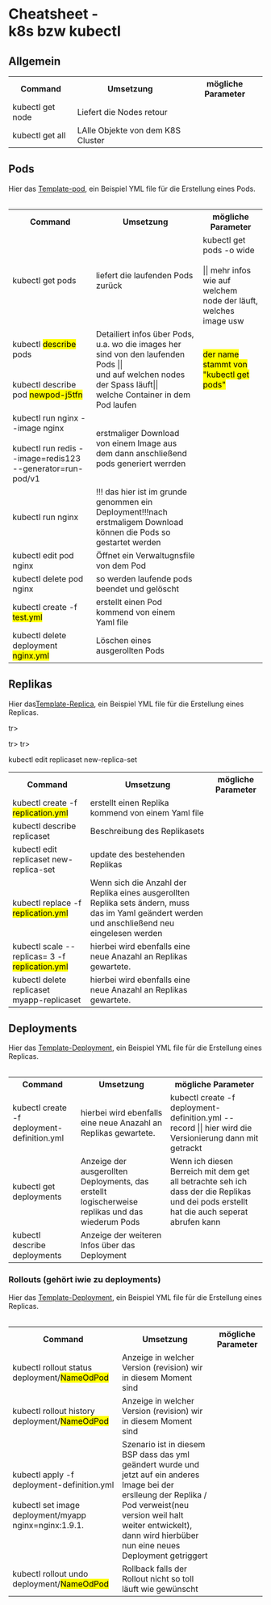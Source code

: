 # Cheatsheet - <br>k8s bzw kubectl

## Allgemein
<table style="width:100%">
  <tr>
    <th>Command</th>
    <th>Umsetzung</th>
    <th> mögliche Parameter</th>
  </tr>
  <tr>
    <td>kubectl get node</td>
    <td>Liefert die Nodes retour</td>
    <td></td>
  </tr>
  <tr>
    <td>kubectl get all</td>
    <td>LAlle Objekte von dem K8S Cluster</td>
    <td></td>
  </tr>
<table>

## Pods
Hier das <a href="./TemplatePod.yml">Template-pod</a>, ein Beispiel YML file für die Erstellung eines Pods.
 <table style="width:100%">
  <tr>
    <th>Command</th>
    <th>Umsetzung</th>
    <th> mögliche Parameter</th>
  </tr>
  <tr>
    <td>kubectl get pods</td>
    <td>liefert die laufenden Pods zurück</td>
    <td>kubectl get pods -o wide <br><br>|| mehr infos wie auf welchem node der läuft, welches image usw</td>
  </tr>
   <tr>
    <td>kubectl <mark>describe</mark> pods<br><br><br>
    kubectl describe pod <mark>newpod-j5tfn</mark>
    </td>
    <td>Detailiert infos über Pods, u.a. wo die images her sind von den laufenden Pods || <br>
    und auf welchen nodes der Spass läuft|| <br>
    welche Container in dem Pod laufen</td>
    <td><mark>der name stammt von "kubectl get pods"</mark></td>
  </tr>

  <tr>
    <td>kubectl run nginx --image nginx<br><br>
   kubectl run redis --image=redis123 --generator=run-pod/v1</td>
    <td>
    erstmaliger Download von einem Image aus dem dann anschließend pods generiert werrden</td>
    <td></td>
  </tr>
  <tr>
    <td>kubectl run nginx</td>
    <td>!!! das hier ist im grunde genommen ein Deployment!!!nach erstmaligem Download können die Pods so gestartet werden</td>
    <td></td>
  </tr>
  <tr>
    <td>kubectl edit pod nginx</td>
    <td>Öffnet ein Verwaltugnsfile von dem Pod</td>
    <td></td>
  </tr>

  <tr>
    <td>kubectl delete pod nginx</td>
    <td>so werden laufende pods beendet und gelöscht</td>
    <td></td>
  </tr>
  <tr>
    <td> kubectl create -f <mark>test.yml <mark></td>
    <td>erstellt einen Pod kommend von einem Yaml file</td>
    <td></td>
  </tr>
  <tr>
    <td> kubectl delete deployment <mark>nginx.yml <mark></td>
    <td>Löschen eines ausgerollten Pods</td>
    <td></td>
  </tr>
</table> 


## Replikas

Hier das<a href="./TemplateReplica.yml">Template-Replica</a>, ein Beispiel YML file für die Erstellung eines Replicas.

<table style="width:100%">
  <tr>
    <th>Command</th>
    <th>Umsetzung</th>
    <th> mögliche Parameter</th>
  </tr>
  <tr>
    <td> kubectl create -f <mark>replication.yml <mark></td>
    <td>erstellt einen Replika kommend von einem Yaml file</td>
    <td></td>
  </tr>
   <tr>
    <td> kubectl describe replicaset <mark></td>
    <td>Beschreibung des Replikasets</td>
    <td></td>
  </tr>

  tr>
    <td> kubectl edit replicaset new-replica-set <mark></td>
    <td>update des bestehenden Replikas </td>
    <td></td>
  </tr>
  <tr>
    <td> kubectl replace -f <mark>replication.yml <mark></td>
    <td>Wenn sich die Anzahl der Replika eines ausgerollten Replika sets ändern, muss das im Yaml geändert werden und anschließend neu eingelesen werden</td>
    <td></td>
  </tr>
  tr>
    <td> kubectl scale --replicas= 3 -f <mark>replication.yml <mark></td>
    <td>hierbei wird ebenfalls eine neue Anazahl an Replikas gewartete. </td>
    <td></td>
  </tr>
  tr>
    <td> kubectl delete replicaset myapp-replicaset <mark></td>
    <td>hierbei wird ebenfalls eine neue Anazahl an Replikas gewartete. </td>
    <td></td>
  </tr>

  kubectl edit replicaset new-replica-set
  
<table>


## Deployments

Hier das <a href="./TemplateDeployment.yml">Template-Deployment</a>, ein Beispiel YML file für die Erstellung eines Replicas.

<table style="width:100%">
  <tr>
    <th>Command</th>
    <th>Umsetzung</th>
    <th>mögliche Parameter</th>
  </tr> 
  <tr>
    <td> kubectl create -f deployment-definition.yml <mark></td>
    <td>hierbei wird ebenfalls eine neue Anazahl an Replikas gewartete. </td>
    <td>kubectl create -f deployment-definition.yml --record || hier wird die Versionierung dann mit getrackt </td>
  </tr>
  <tr>
    <td> kubectl get deployments <mark></td>
    <td>Anzeige der ausgerollten Deployments, das erstellt logischerweise replikas und das wiederum Pods </td>
    <td>Wenn ich diesen Berreich mit dem get all betrachte seh ich dass der die Replikas und dei pods erstellt hat die auch seperat abrufen kann</td>
  </tr>
  <tr>
    <td> kubectl describe deployments <mark></td>
    <td>Anzeige der weiteren Infos über das Deployment </td>
    <td></td>
  </tr>
<table>

### Rollouts (gehört iwie zu deployments)

Hier das <a href="./TemplateDeployment.yml">Template-Deployment</a>, ein Beispiel YML file für die Erstellung eines Replicas.

<table style="width:100%">
  <tr>
    <th>Command</th>
    <th>Umsetzung</th>
    <th>mögliche Parameter</th>
  </tr> 
  <tr>
    <td> kubectl rollout status deployment/<mark>NameOdPod</mark></td>
    <td>Anzeige in welcher Version (revision) wir in diesem Moment sind </td>
    <td></td>
  </tr>
  <tr>
    <td> kubectl rollout history deployment/<mark>NameOdPod</mark></td>
    <td>Anzeige in welcher Version (revision) wir in diesem Moment sind </td>
    <td></td>
  </tr>
  <tr>
    <td> kubectl apply -f deployment-definition.yml<br><br>
    kubectl set image deployment/myapp nginx=nginx:1.9.1. </td>
    <td>Szenario ist in diesem BSP dass das yml geändert wurde und jetzt auf ein anderes Image bei der erslleung der Replika / Pod verweist(neu version weil halt weiter entwickelt), dann wird hierbüber nun eine neues Deployment getriggert </td>
    <td></td>
  </tr>
  <tr>
    <td> kubectl rollout undo deployment/<mark>NameOdPod</mark></td>
    <td>Rollback falls der Rollout nicht so toll läuft wie gewünscht</td>
    <td></td>
  </tr>
<table>